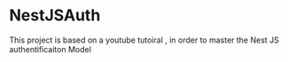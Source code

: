 # NestJSAuth
This project is based on a youtube tutoiral , in order to master the Nest JS authentificaiton Model 
